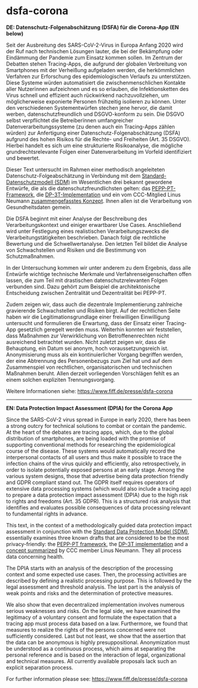 # dsfa-corona
**DE: Datenschutz-Folgenabschätzung (DSFA) für die Corona-App (EN below)**

Seit der Ausbreitung des SARS-CoV-2-Virus in Europa Anfang 2020 wird der Ruf nach technischen Lösungen lauter, die bei der Bekämpfung oder Eindämmung der Pandemie zum Einsatz kommen sollen. Im Zentrum der Debatten stehen Tracing-Apps, die aufgrund der globalen Verbreitung von Smartphones mit der Verheißung aufgeladen werden, die herkömmlichen Verfahren zur Erforschung des epidemiologischen Verlaufs zu unterstützen. Diese Systeme würden automatisiert die zwischenmenschlichen Kontakte aller Nutzerïnnen aufzeichnen und es so erlauben, die Infektionsketten des Virus schnell und effizient auch rückwirkend nachzuvollziehen, um möglicherweise exponierte Personen frühzeitig isolieren zu können. Unter den verschiedenen Systementwürfen stechen jene hervor, die damit werben, datenschutzfreundlich und DSGVO-konform zu sein. Die DSGVO selbst verpflichtet die Betreiberïnnen umfangreicher Datenverarbeitungssysteme (zu denen auch ein Tracing-Apps zählen würden) zur Anfertigung einer Datenschutz-Folgenabschätzung (DSFA) aufgrund des hohen Risikos für die Rechte- und Freiheiten (Art. 35 DSGVO). Hierbei handelt es sich um eine strukturierte Risikoanalyse, die mögliche grundrechtsrelevante Folgen einer Datenverarbeitung im Vorfeld identifiziert und bewertet.

Dieser Text untersucht im Rahmen einer methodisch angeleiteten Datenschutz-Folgeabschätzung in Verbindung mit dem [Standard-Datenschutzmodell (SDM)](https://www.datenschutzzentrum.de/sdm/) im Wesentlichen drei bekannt gewordene Entwürfe, die als die datenschutzfreundlichsten gelten: das [PEPP-PT-Framework](https://www.pepp-pt.org), die [DP-3T-Implementation](https://github.com/DP-3T) und ein vom CCC-Mitglied Linus Neumann [zusammengefasstes Konzept](https://linus-neumann.de/2020/03/corona-apps-sinn-und-unsinn-von-tracking/). Ihnen allen ist die Verarbeitung von Gesundheitsdaten gemein.

Die DSFA beginnt mit einer Analyse der Beschreibung des Verarbeitungskontext und einiger erwartbarer Use Cases. Anschließend wird unter Festlegung eines realistischen Verarbeitungszwecks die Verarbeitungstätigkeiten beschrieben. Danach folgt die rechtliche Bewertung und die Schwellwertanalyse. Den letzten Teil bildet die Analyse von Schwachstellen und Risiken und die Bestimmung von Schutzmaßnahmen. 

In der Untersuchung kommen wir unter anderem zu dem Ergebnis, dass alle Entwürfe wichtige technische Merkmale und Verfahrenseigenschaften offen lassen, die zum Teil mit drastischen datenschutzrelevanten Folgen verbunden sind. Dazu gehört zum Beispiel die architektonische Entscheidung zwischen Zentralität und Dezentralität bei PEPP-PT. 

Zudem zeigen wir, dass auch die dezentrale Implementierung zahlreiche gravierende Schwachstellen und Risiken birgt. Auf der rechtlichen Seite haben wir die Legitimationsgrundlage einer freiwilligen Einwilligung untersucht und formulieren die Erwartung, dass der Einsatz einer Tracing-App gesetzlich geregelt werden muss. Weiterhin konnten wir feststellen, dass Maßnahmen zur Verwirklichung von Betroffenenrechten nicht ausreichend betrachtet wurden. Nicht zuletzt zeigen wir, dass die Behauptung, ein Datum sei anonym, hoch voraussetzungsreich ist. Anonymisierung muss als ein kontinuierlicher Vorgang begriffen werden, der eine Abtrennung des Personenbezugs zum Ziel hat und auf dem Zusammenspiel von rechtlichen, organisatorischen und technischen Maßnahmen beruht. Allen derzeit vorliegenden Vorschlägen fehlt es an einem solchen expliziten Trennungsvorgang.

Weitere Informationen siehe: https://www.fiff.de/presse/dsfa-corona

---

**EN: Data Protection Impact Assessment (DPIA) for the Corona App**

Since the SARS-CoV-2 virus spread in Europe in early 2020, there has been a strong outcry for technical solutions to combat or contain the pandemic. At the heart of the debates are tracing apps, which, due to the global distribution of smartphones, are being loaded with the promise of supporting conventional methods for researching the epidemiological course of the disease. These systems would automatically record the interpersonal contacts of all users and thus make it possible to trace the infection chains of the virus quickly and efficiently, also retrospectively, in order to isolate potentially exposed persons at an early stage. Among the various system designs, those that advertise being data protection friendly and GDPR compliant stand out. The GDPR itself requires operators of extensive data processing systems (which would also include a tracing app) to prepare a data protection impact assessment (DPIA) due to the high risk to rights and freedoms (Art. 35 GDPR). This is a structured risk analysis that identifies and evaluates possible consequences of data processing relevant to fundamental rights in advance. 

This text, in the context of a methodologically guided data protection impact assessment in conjunction with the [Standard Data Protection Model (SDM)](https://www.datenschutzzentrum.de/sdm/), essentially examines three known drafts that are considered to be the most privacy-friendly: the [PEPP-PT framework](https://www.pepp-pt.org), the [DP-3T implementation](https://github.com/DP-3T) and a [concept summarized](https://linus-neumann.de/2020/03/corona-apps-sinn-und-unsinn-von-tracking/) by CCC member Linus Neumann. They all process data concerning health.

The DPIA starts with an analysis of the description of the processing context and some expected use cases. Then, the processing activities are described by defining a realistic processing purpose. This is followed by the legal assessment and threshold analysis. The last part is the analysis of weak points and risks and the determination of protective measures.

We also show that even decentralized implementation involves numerous serious weaknesses and risks. On the legal side, we have examined the legitimacy of a voluntary consent and formulate the expectation that a tracing app must process data based on a law. Furthermore, we found that measures to realize the rights of the persons concerned were not sufficiently considered. Last but not least, we show that the assertion that the data can be anonymous is highly presuppositional. Anonymization must be understood as a continuous process, which aims at separating the personal reference and is based on the interaction of legal, organizational and technical measures. All currently available proposals lack such an explicit separation process.

For further information please see: https://www.fiff.de/presse/dsfa-corona
